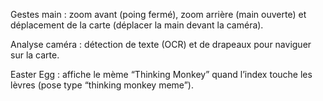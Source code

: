 Gestes main : zoom avant (poing fermé), zoom arrière (main ouverte) et déplacement de la carte (déplacer la main devant la caméra).

Analyse caméra : détection de texte (OCR) et de drapeaux pour naviguer sur la carte.

Easter Egg : affiche le mème “Thinking Monkey” quand l’index touche les lèvres (pose type “thinking monkey meme”).